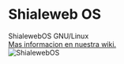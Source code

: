 # Shialeweb OS
ShialewebOS GNU/Linux 
<br>
<a href="https://github.com/shialeweb/shialewebos/wiki"> Mas informacion en nuestra wiki. </a> 
<br> 
<img src="https://shialeweb.com/shialewebos/images/professional-img.png" alt="ShialewebOS">
